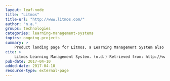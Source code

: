 ```yaml
---
layout: leaf-node
title: "Litmos"
title-url: "http://www.litmos.com/"
author: "n.a."
groups: technologies
categories: learning-management-systems
topics: ongoing-projects
summary: >
    Product landing page for Litmos, a Learning Management System also used by corporations for training.
cite: >
    Litmos Learning Management System. (n.d.) Retrieved from: http://www.litmos.com/. April 10, 2017.
pub-date: 2017-04-10
added-date: 2017-04-10
resource-type: external-page
---
```


